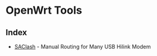 # OpenWrt Tools

## Index

- [SAClash](https://github.com/GegeDesembri/openwrt-tools/tree/master/saclash) - Manual Routing for Many USB Hilink Modem
